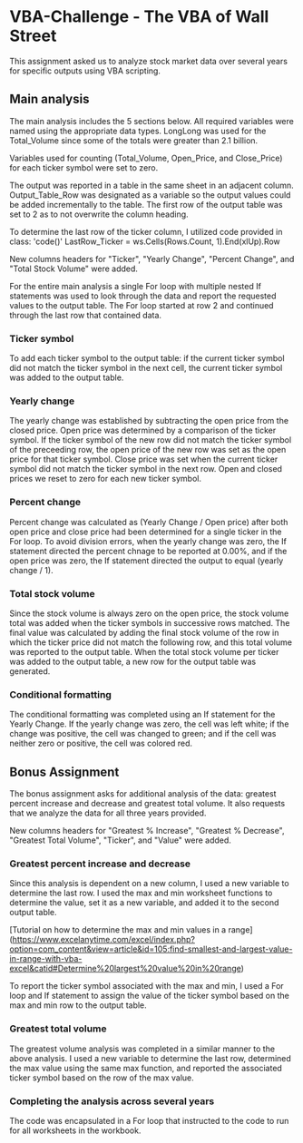 # VBA-Challenge - The VBA of Wall Street #

This assignment asked us to analyze stock market data over several years for specific outputs using VBA scripting. 

## Main analysis ##

The main analysis includes the 5 sections below. All required variables were named using the appropriate data types. LongLong was used for the Total_Volume since some of the totals were greater than 2.1 billion. 

Variables used for counting (Total_Volume, Open_Price, and Close_Price) for each ticker symbol were set to zero. 

The output was reported in a table in the same sheet in an adjacent column. Output_Table_Row was designated as a variable so the output values could be added incrementally to the table. The first row of the output table was set to 2 as to not overwrite the column heading. 

To determine the last row of the ticker column, I utilized code provided in class:
'code()'
  LastRow_Ticker = ws.Cells(Rows.Count, 1).End(xlUp).Row
  
New columns headers for "Ticker", "Yearly Change", "Percent Change", and "Total Stock Volume" were added.

For the entire main analysis a single For loop with multiple nested If statements was used to look through the data and report the requested values to the output table. The For loop started at row 2 and continued through the last row that contained data. 

### Ticker symbol ###

To add each ticker symbol to the output table: if the current ticker symbol did not match the ticker symbol in the next cell, the current ticker symbol was added to the output table. 

### Yearly change ###

The yearly change was established by subtracting the open price from the closed price. Open price was determined by a comparison of the ticker symbol. If the ticker symbol of the new row did not match the ticker symbol of the preceeding row, the open price of the new row was set as the open price for that ticker symbol. Close price was set when the current ticker symbol did not match the ticker symbol in the next row. Open and closed prices we reset to zero for each new ticker symbol.  

### Percent change ###

Percent change was calculated as (Yearly Change / Open price) after both open price and close price had been determined for a single ticker in the For loop. To avoid division errors, when the yearly change was zero, the If statement directed the percent chnage to be reported at 0.00%, and if the open price was zero, the If statement directed the output to equal (yearly change / 1).

### Total stock volume ###

Since the stock volume is always zero on the open price, the stock volume total was added when the ticker symbols in successive rows matched. The final value was calculated by adding the final stock volume of the row in which the ticker price did not match the following row, and this total volume was reported to the output table. When the total stock volume per ticker was added to the output table, a new row for the output table was generated. 

### Conditional formatting ###

The conditional formatting was completed using an If statement for the Yearly Change. If the yearly change was zero, the cell was left white; if the change was positive, the cell was changed to green; and if the cell was neither zero or positive, the cell was colored red.   

## Bonus Assignment ##

The bonus assignment asks for additional analysis of the data: greatest percent increase and decrease and greatest total volume. It also requests that we analyze the data for all three years provided.  

New columns headers for "Greatest % Increase", "Greatest % Decrease", "Greatest Total Volume", "Ticker", and "Value" were added.

### Greatest percent increase and decrease ###

Since this analysis is dependent on a new column, I used a new variable to determine the last row. I used the max and min worksheet functions to determine the value, set it as a new variable, and added it to the second output table. 

[Tutorial on how to determine the max and min values in a range] (https://www.excelanytime.com/excel/index.php?option=com_content&view=article&id=105:find-smallest-and-largest-value-in-range-with-vba-excel&catid#Determine%20largest%20value%20in%20range)

To report the ticker symbol associated with the max and min, I used a For loop and If statement to assign the value of the ticker symbol based on the max and min row to the output table. 

### Greatest total volume ###

The greatest volume analysis was completed in a similar manner to the above analysis. I used a new variable to determine the last row, determined the max value using the same max function, and reported the associated ticker symbol based on the row of the max value. 

### Completing the analysis across several years ###

The code was encapsulated in a For loop that instructed to the code to run for all worksheets in the workbook. 
